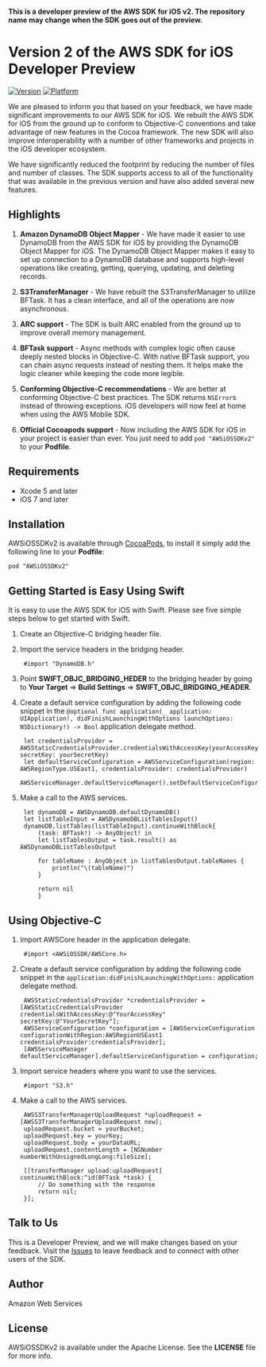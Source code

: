 **This is a developer preview of the AWS SDK for iOS v2. The repository name may change when the SDK goes out of the preview.**

# Version 2 of the AWS SDK for iOS Developer Preview

[![Version](http://cocoapod-badges.herokuapp.com/v/AWSiOSSDKv2/badge.png)](http://cocoadocs.org/docsets/AWSiOSSDKv2)
[![Platform](http://cocoapod-badges.herokuapp.com/p/AWSiOSSDKv2/badge.png)](http://cocoadocs.org/docsets/AWSiOSSDKv2)

We are pleased to inform you that based on your feedback, we have made significant improvements to our AWS SDK for iOS. We rebuilt the AWS SDK for iOS from the ground up to conform to Objective-C conventions and take advantage of new features in the Cocoa framework. The new SDK will also improve interoperability with a number of other frameworks and projects in the iOS developer ecosystem.

We have significantly reduced the footprint by reducing the number of files and number of classes. The SDK supports access to all of the functionality that was available in the previous version and have also added several new features.

## Highlights

1. **Amazon DynamoDB Object Mapper** - We have made it easier to use DynamoDB from the AWS SDK for iOS by providing the DynamoDB Object Mapper for iOS. The DynamoDB Object Mapper makes it easy to set up connection to a DynamoDB database and supports high-level operations like creating, getting, querying, updating, and deleting records.

1. **S3TransferManager** - We have rebuilt the S3TransferManager to utilize BFTask. It has a clean interface, and all of the operations are now asynchronous.

1. **ARC support** - The SDK is built ARC enabled from the ground up to improve overall memory management.

1. **BFTask support** - Async methods with complex logic often cause deeply nested blocks in Objective-C. With native BFTask support, you can chain async requests instead of nesting them. It helps make the logic cleaner while keeping the code more legible.

1. **Conforming Objective-C recommendations** - We are better at conforming Objective-C best practices. The SDK returns `NSError`s instead of throwing exceptions. iOS developers will now feel at home when using the AWS Mobile SDK.

1. **Official Cocoapods support** - Now including the AWS SDK for iOS in your project is easier than ever. You just need to add `pod "AWSiOSSDKv2"` to your **Podfile**.

## Requirements

* Xcode 5 and later
* iOS 7 and later

## Installation

AWSiOSSDKv2 is available through [CocoaPods](http://cocoapods.org), to install
it simply add the following line to your **Podfile**:

    pod "AWSiOSSDKv2"

## Getting Started is Easy Using Swift

It is easy to use the AWS SDK for iOS with Swift. Please see five simple steps below to get started with Swift.

1. Create an Objective-C bridging header file.
1. Import the service headers in the bridging header.

		#import "DynamoDB.h"

1. Point **SWIFT_OBJC_BRIDGING_HEDER** to the bridging header by going to **Your Target** => **Build Settings** => **SWIFT_OBJC_BRIDGING_HEADER**.

1. Create a default service configuration by adding the following code snippet in the `@optional func application(_ application: UIApplication!, didFinishLaunchingWithOptions launchOptions: NSDictionary!) -> Bool` application delegate method.

        let credentialsProvider = AWSStaticCredentialsProvider.credentialsWithAccessKey(yourAccessKey, secretKey: yourSecretKey)
        let defaultServiceConfiguration = AWSServiceConfiguration(region: AWSRegionType.USEast1, credentialsProvider: credentialsProvider)
        AWSServiceManager.defaultServiceManager().setDefaultServiceConfiguration(defaultServiceConfiguration)

1. Make a call to the AWS services.

		let dynamoDB = AWSDynamoDB.defaultDynamoDB()
        let listTableInput = AWSDynamoDBListTablesInput()
        dynamoDB.listTables(listTableInput).continueWithBlock{
            (task: BFTask!) -> AnyObject! in
            let listTablesOutput = task.result() as AWSDynamoDBListTablesOutput

            for tableName : AnyObject in listTablesOutput.tableNames {
                println("\(tableName)")
            }

            return nil
            }


## Using Objective-C

1. Import AWSCore header in the application delegate.

		#import <AWSiOSSDK/AWSCore.h>

1. Create a default service configuration by adding the following code snippet in the `application:didFinishLaunchingWithOptions:` application delegate method.

	    AWSStaticCredentialsProvider *credentialsProvider = [AWSStaticCredentialsProvider credentialsWithAccessKey:@"YourAccessKey" secretKey:@"YourSecretKey"];
	    AWSServiceConfiguration *configuration = [AWSServiceConfiguration configurationWithRegion:AWSRegionUSEast1 credentialsProvider:credentialsProvider];
	    [AWSServiceManager defaultServiceManager].defaultServiceConfiguration = configuration;

1. Import service headers where you want to use the services.

		#import "S3.h"

1. Make a call to the AWS services.

		AWSS3TransferManagerUploadRequest *uploadRequest = [AWSS3TransferManagerUploadRequest new];
	    uploadRequest.bucket = yourBucket;
	    uploadRequest.key = yourKey;
	    uploadRequest.body = yourDataURL;
	    uploadRequest.contentLength = [NSNumber numberWithUnsignedLongLong:fileSize];
	
	    [[transferManager upload:uploadRequest] continueWithBlock:^id(BFTask *task) {
	    	// Do something with the response
	        return nil;
	    }];

## Talk to UsThis is a Developer Preview, and we will make changes based on your feedback. Visit the [Issues]() to leave feedback and to connect with other users of the SDK.

## Author

Amazon Web Services

## License

AWSiOSSDKv2 is available under the Apache License. See the **LICENSE** file for more info.